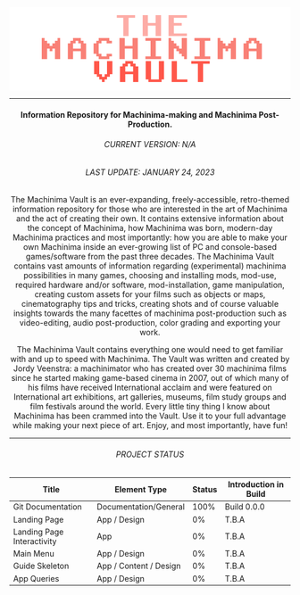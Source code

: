 <img align="center" src="public/assets/temp_logo_machinima-vault.png" alt="Logo of the Machinima Vault"/>

---

<h4 align="center">Information Repository for Machinima-making and Machinima Post-Production.</h4>

<h6 align="center">CURRENT VERSION: N/A</h6>
<h6 align="center">LAST UPDATE: JANUARY 24, 2023</h6>

<p align="center" width="60%">The Machinima Vault is an ever-expanding, freely-accessible, retro-themed information repository for those who are interested in the art of Machinima and the act of creating their own. It contains extensive information about the concept of Machinima, how Machinima was born, modern-day Machinima practices and most importantly: how you are able to make your own Machinima inside an ever-growing list of PC and console-based games/software from the past three decades. The Machinima Vault contains vast amounts of information regarding (experimental) machinima possibilities in many games, choosing and installing mods, mod-use, required hardware and/or software, mod-installation, game manipulation, creating custom assets for your films such as objects or maps, cinematography tips and tricks, creating shots and of course valuable insights towards the many facettes of machinima post-production such as video-editing, audio post-production, color grading and exporting your work.</p>
<p align="center" width="60%">The Machinima Vault contains everything one would need to get familiar with and up to speed with Machinima. The Vault was written and created by Jordy Veenstra: a machinimator who has created over 30 machinima films since he started making game-based cinema in 2007, out of which many of his films have received International acclaim and were featured on International art exhibitions, art galleries, museums, film study groups and film festivals around the world. Every little tiny thing I know about Machinima has been crammed into the Vault. Use it to your full advantage while making your next piece of art. Enjoy, and most importantly, have fun!</p>

---

<h6 align="center" color="#ffffff">PROJECT STATUS</h6>
<table align="center">
    <thead>
        <tr>
            <th>Title</th>
            <th>Element Type</th>
            <th>Status</th>
            <th>Introduction in Build</th>
        </tr>
    </thead>
    <tbody>
        <tr>
            <td>Git Documentation</td>
            <td>Documentation/General</td>
            <td>100%</td>
            <td>Build 0.0.0</td>
        </tr>
        <tr>
            <td>Landing Page</td>
            <td>App / Design</td>
            <td>0%</td>
            <td>T.B.A</td>
        </tr>
        <tr>
            <td>Landing Page Interactivity</td>
            <td>App</td>
            <td>0%</td>
            <td>T.B.A</td>
        </tr>
        <tr>
            <td>Main Menu</td>
            <td>App / Design</td>
            <td>0%</td>
            <td>T.B.A</td>
        </tr>
        <tr>
            <td>Guide Skeleton</td>
            <td>App / Content / Design</td>
            <td>0%</td>
            <td>T.B.A</td>
        </tr>
        <tr>
            <td>App Queries</td>
            <td>App / Design</td>
            <td>0%</td>
            <td>T.B.A</td>
        </tr>
    </tbody>
</table>
